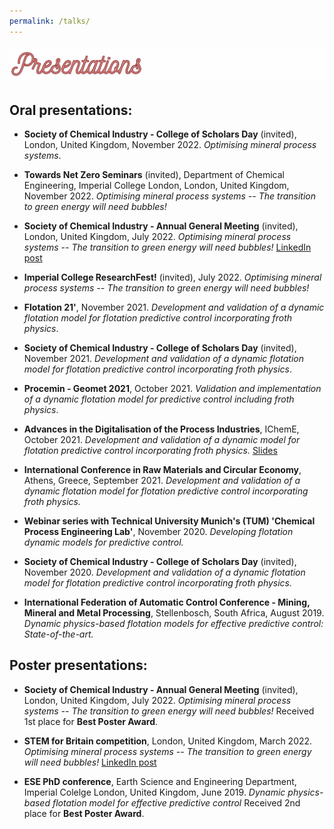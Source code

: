 ```yaml
---
permalink: /talks/
---
```


![](/_pages/5.png)

## Oral presentations:

* **Society of Chemical Industry - College of Scholars Day** (invited), London, United Kingdom, November 2022. _Optimising mineral process systems_. 

* **Towards Net Zero Seminars** (invited), Department of Chemical Engineering, Imperial College London, London, United Kingdom, November 2022. _Optimising mineral process systems -- The transition to green energy will need bubbles!_

* **Society of Chemical Industry - Annual General Meeting** (invited), London, United Kingdom, July 2022. _Optimising mineral process systems -- The transition to green energy will need bubbles!_ [LinkedIn post](https://www.linkedin.com/posts/paulinaquintanilla_it-was-a-pleasure-to-participate-in-the-agm-activity-6955271602183753728-y7ig?utm_source=share&utm_medium=member_desktop)

* **Imperial College ResearchFest!** (invited), July 2022. _Optimising mineral process systems -- The transition to green energy will need bubbles!_

* **Flotation 21'**, November 2021. _Development and validation of a dynamic flotation model for flotation predictive control incorporating froth physics_.

* **Society of Chemical Industry - College of Scholars Day** (invited), November 2021. _Development and validation of a dynamic flotation model for flotation predictive control incorporating froth physics_.

* **Procemin - Geomet 2021**, October 2021. _Validation and implementation of a dynamic flotation model for predictive control including froth physics_.

* **Advances in the Digitalisation of the Process Industries**, IChemE, October 2021. _Development and validation of a dynamic model for flotation predictive control incorporating froth physics._ [Slides](https://www.icheme.org/media/17172/05-adv2021_016-paulina-quintanilla.pdf)

* **International Conference in Raw Materials and Circular Economy**, Athens, Greece, September 2021. _Development and validation of a dynamic flotation model for flotation predictive control incorporating froth physics._

* **Webinar series with Technical University Munich's (TUM) 'Chemical Process Engineering Lab'**, November 2020. _Developing flotation dynamic models for predictive control._

* **Society of Chemical Industry - College of Scholars Day** (invited), November 2020. _Development and validation of a dynamic flotation model for flotation predictive control incorporating froth physics._

* **International Federation of Automatic Control Conference - Mining, Mineral and Metal Processing**, Stellenbosch, South Africa, August 2019. _Dynamic physics-based flotation models for effective predictive control: State-of-the-art._

## Poster presentations:

* **Society of Chemical Industry - Annual General Meeting** (invited), London, United Kingdom, July 2022. _Optimising mineral process systems -- The transition to green energy will need bubbles!_ Received 1st place for **Best Poster Award**. 

* **STEM for Britain competition**, London, United Kingdom, March 2022. _Optimising mineral process systems -- The transition to green energy will need bubbles!_ [LinkedIn post](https://www.linkedin.com/posts/paulinaquintanilla_outreach-activity-6907767055844831232-nrKf?utm_source=share&utm_medium=member_desktop)

* **ESE PhD conference**, Earth Science and Engineering Department, Imperial Colelge London, United Kingdom, June 2019. _Dynamic physics-based flotation model for effective predictive control_ Received 2nd place for **Best Poster Award**. 

